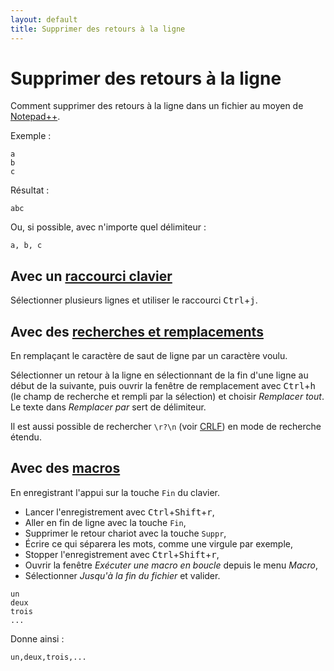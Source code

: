 ```yaml
---
layout: default
title: Supprimer des retours à la ligne
---
```

# Supprimer des retours à la ligne

Comment supprimer des retours à la ligne dans un fichier au moyen de [Notepad++](notepad++.md).

Exemple :

    a
    b
    c

Résultat :

    abc

Ou, si possible, avec n'importe quel délimiteur :

    a, b, c

## Avec un [raccourci clavier](raccourcis-clavier.md)

Sélectionner plusieurs lignes et utiliser le raccourci <kbd>Ctrl</kbd>+<kbd>j</kbd>.

## Avec des [recherches et remplacements](recherches-et-remplacements.md)

En remplaçant le caractère de saut de ligne par un caractère voulu.

Sélectionner un retour à la ligne en sélectionnant de la fin d'une ligne au début de la suivante, puis ouvrir la fenêtre de remplacement avec <kbd>Ctrl</kbd>+<kbd>h</kbd> (le champ de recherche et rempli par la sélection) et choisir *Remplacer tout*. Le texte dans *Remplacer par* sert de délimiteur.

Il est aussi possible de rechercher `\r?\n` (voir [CRLF](https://fr.wikipedia.org/wiki/Carriage_Return_Line_Feed)) en mode de recherche étendu.

## Avec des [macros](macros.md)

En enregistrant l'appui sur la touche `Fin` du clavier.

- Lancer l'enregistrement avec <kbd>Ctrl</kbd>+<kbd>Shift</kbd>+<kbd>r</kbd>,
- Aller en fin de ligne avec la touche `Fin`,
- Supprimer le retour chariot avec la touche `Suppr`,
- Écrire ce qui séparera les mots, comme une virgule par exemple,
- Stopper l'enregistrement avec <kbd>Ctrl</kbd>+<kbd>Shift</kbd>+<kbd>r</kbd>,
- Ouvrir la fenêtre *Exécuter une macro en boucle* depuis le menu *Macro*,
- Sélectionner *Jusqu'à la fin du fichier* et valider.

```
un
deux
trois
...
```

Donne ainsi :

    un,deux,trois,...
